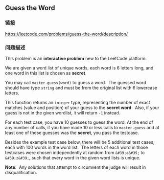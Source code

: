 ## Guess the Word  
### 链接  
https://leetcode.com/problems/guess-the-word/description/  
### 问题描述
This problem is an&nbsp;****interactive problem****&nbsp;new to the LeetCode platform.

We are given a word list of unique words, each word is 6 letters long, and one word in this list is chosen as **secret**.

You may call `master.guess(word)`&nbsp;to guess a word.&nbsp; The guessed word should have&nbsp;type `string`&nbsp;and must be from the original list&nbsp;with 6 lowercase letters.

This function returns an&nbsp;`integer`&nbsp;type, representing&nbsp;the number of exact matches (value and position) of your guess to the **secret word**.&nbsp; Also, if your guess is not in the given wordlist, it will return `-1` instead.

For each test case, you have 10 guesses to guess the word. At the end of any number of calls, if you have made 10 or less calls to `master.guess`&nbsp;and at least one of these guesses was the **secret**, you pass the testcase.

Besides the example test case below, there will be 5&nbsp;additional test cases, each with 100 words in the word list.&nbsp; The letters of each word in those testcases were chosen&nbsp;independently at random from `&#39;a&#39;` to `&#39;z&#39;`, such that every word in the given word lists is unique.

**Note:**&nbsp; Any solutions that attempt to circumvent the judge&nbsp;will result in disqualification.
